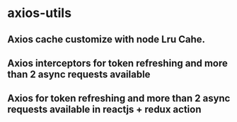 # axios-utils
## Axios cache customize with node Lru Cahe.
## Axios interceptors for token refreshing and more than 2 async requests available
## Axios for token refreshing and more than 2 async requests available in reactjs + redux action


